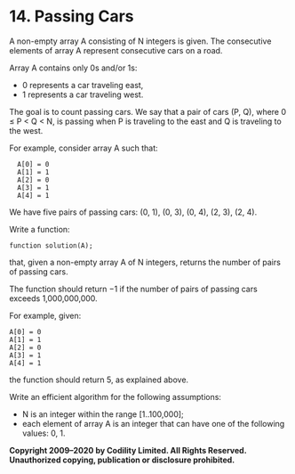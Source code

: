 # 14. Passing Cars

A non-empty array A consisting of N integers is given. The consecutive elements of array A represent consecutive cars on a road.

Array A contains only 0s and/or 1s:

- 0 represents a car traveling east,
- 1 represents a car traveling west.

The goal is to count passing cars. We say that a pair of cars (P, Q), where 0 ≤ P < Q < N, is passing when P is traveling to the east and Q is traveling to the west.

For example, consider array A such that:

```
  A[0] = 0
  A[1] = 1
  A[2] = 0
  A[3] = 1
  A[4] = 1
```

We have five pairs of passing cars: (0, 1), (0, 3), (0, 4), (2, 3), (2, 4).

Write a function:

```
function solution(A);
```

that, given a non-empty array A of N integers, returns the number of pairs of passing cars.

The function should return −1 if the number of pairs of passing cars exceeds 1,000,000,000.

For example, given:

```
A[0] = 0
A[1] = 1
A[2] = 0
A[3] = 1
A[4] = 1
```

the function should return 5, as explained above.

Write an efficient algorithm for the following assumptions:

- N is an integer within the range [1..100,000];
- each element of array A is an integer that can have one of the following values: 0, 1.

**Copyright 2009–2020 by Codility Limited. All Rights Reserved. Unauthorized copying, publication or disclosure prohibited.**
